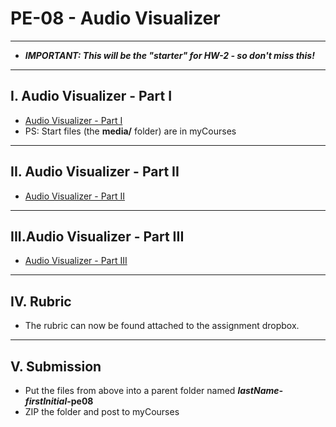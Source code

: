 # PE-08 - Audio Visualizer

<hr>

- ***IMPORTANT: This will be the "starter" for HW-2 - so don't miss this!***

<hr>

## I. Audio Visualizer - Part I
- [Audio Visualizer - Part I](../notes/HW-AV-1.md)
- PS: Start files (the **media/** folder) are in myCourses

<hr>

## II. Audio Visualizer - Part II
- [Audio Visualizer - Part II](../notes/HW-AV-2.md)

<hr>

## III.Audio Visualizer - Part III
- [Audio Visualizer - Part III](../notes/HW-AV-3.md)

<hr>

## IV. Rubric 

- The rubric can now be found attached to the assignment dropbox.

<hr>

## V. Submission
- Put the files from above into a parent folder named ***lastName-firstInitial*-pe08**
- ZIP the folder and post to myCourses
